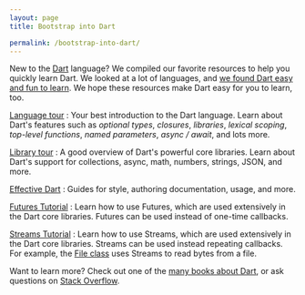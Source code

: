 ```yaml
---
layout: page
title: Bootstrap into Dart

permalink: /bootstrap-into-dart/
---
```


<style>
dd {
    margin-bottom: 8px;
}
</style>

New to the [Dart](https://www.dartlang.org) language?
We compiled our favorite resources to
help you quickly learn Dart.
We looked at a lot of languages, and
[we found Dart easy and fun to learn](/faq/#why-did-flutter-choose-to-use-dart).
We hope these resources make Dart
easy for you to learn, too.

[Language tour](https://www.dartlang.org/docs/dart-up-and-running/ch02.html)
: Your best introduction to the Dart language. Learn about Dart's
  features such as _optional types_, _closures_, _libraries_, _lexical scoping_,
  _top-level functions_, _named parameters_, _async / await_, and lots more.

[Library tour](https://www.dartlang.org/docs/dart-up-and-running/ch03.html)
: A good overview of Dart's powerful core libraries. Learn about
  Dart's support for collections, async, math, numbers, strings, JSON, and more.

[Effective Dart](https://www.dartlang.org/effective-dart/)
: Guides for style, authoring documentation, usage, and more.

[Futures Tutorial](https://www.dartlang.org/docs/tutorials/futures/)
: Learn how to use Futures, which are used extensively in the Dart core
  libraries.  Futures can be used instead of one-time callbacks.

[Streams Tutorial](https://www.dartlang.org/docs/tutorials/streams/)
: Learn how to use Streams, which are used extensively in the Dart core
  libraries. Streams can be used instead repeating callbacks.
  For example, the
  [File class](https://docs.flutter.io/flutter/dart-io/File-class.html)
  uses Streams to read bytes from a file.

Want to learn more? Check out one of the
[many books about Dart](https://www.dartlang.org/books/),
or ask questions on [Stack Overflow](https://stackoverflow.com/tags/dart).
